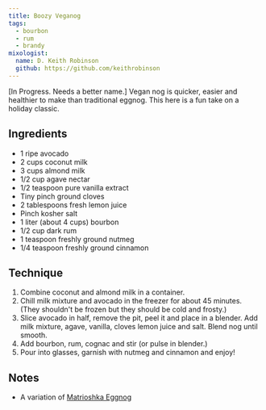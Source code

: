 ```yaml
---
title: Boozy Veganog
tags:
  - bourbon
  - rum
  - brandy
mixologist:
  name: D. Keith Robinson
  github: https://github.com/keithrobinson
---
```


[In Progress. Needs a better name.] Vegan nog is quicker, easier and healthier to make than traditional eggnog. This here is a fun take on a holiday classic.


Ingredients
-----------

* 1 ripe avocado
* 2 cups coconut milk
* 3 cups almond milk
* 1/2 cup agave nectar
* 1/2 teaspoon pure vanilla extract
* Tiny pinch ground cloves
* 2 tablespoons fresh lemon juice
* Pinch kosher salt
* 1 liter (about 4 cups) bourbon
* 1/2 cup dark rum
* 1 teaspoon freshly ground nutmeg
* 1/4 teaspoon freshly ground cinnamon


Technique
-----------

1. Combine coconut and almond milk in a container.
2. Chill milk mixture and avocado in the freezer for about 45 minutes. (They shouldn't be frozen but they should be cold and frosty.)
3. Slice avocado in half, remove the pit, peel it and place in a blender. Add milk mixture, agave, vanilla, cloves lemon juice and salt. Blend nog until smooth.
4. Add bourbon, rum, cognac and stir (or pulse in blender.)
5. Pour into glasses, garnish with nutmeg and cinnamon and enjoy!


Notes
-----------

* A variation of [Matrioshka Eggnog](http://www.theppk.com/2010/12/matrioshka-eggnog/)
